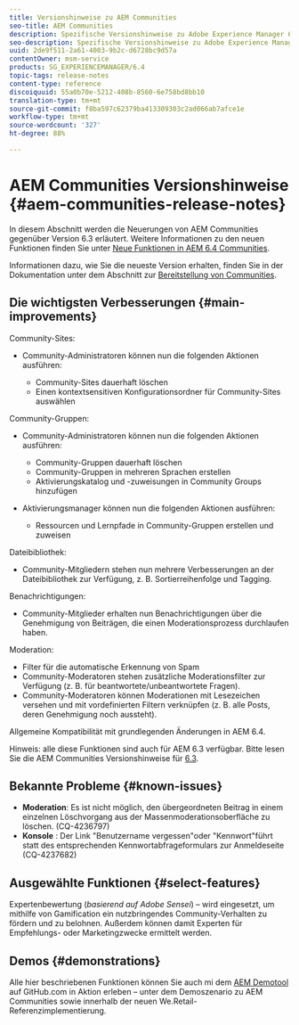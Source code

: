 ```yaml
---
title: Versionshinweise zu AEM Communities
seo-title: AEM Communities
description: Spezifische Versionshinweise zu Adobe Experience Manager 6.4. Communities
seo-description: Spezifische Versionshinweise zu Adobe Experience Manager 6.4. Communities
uuid: 2de9f511-2a61-4003-9b2c-d6728bc9d57a
contentOwner: msm-service
products: SG_EXPERIENCEMANAGER/6.4
topic-tags: release-notes
content-type: reference
discoiquuid: 55a0b70e-5212-408b-8560-6e758bd8bb10
translation-type: tm+mt
source-git-commit: f8ba597c62379ba413309303c2ad066ab7afce1e
workflow-type: tm+mt
source-wordcount: '327'
ht-degree: 88%

---
```



# AEM Communities Versionshinweise {#aem-communities-release-notes}

In diesem Abschnitt werden die Neuerungen von AEM Communities gegenüber Version 6.3 erläutert. Weitere Informationen zu den neuen Funktionen finden Sie unter [Neue Funktionen in AEM 6.4 Communities](/help/communities/whats-new-aem-communities.md).

Informationen dazu, wie Sie die neueste Version erhalten, finden Sie in der Dokumentation unter dem Abschnitt zur [Bereitstellung von Communities](/help/communities/deploy-communities.md#latest-releases).

## Die wichtigsten Verbesserungen {#main-improvements}

Community-Sites:

* Community-Administratoren können nun die folgenden Aktionen ausführen:

   * Community-Sites dauerhaft löschen
   * Einen kontextsensitiven Konfigurationsordner für Community-Sites auswählen

Community-Gruppen:

* Community-Administratoren können nun die folgenden Aktionen ausführen:

   * Community-Gruppen dauerhaft löschen
   * Community-Gruppen in mehreren Sprachen erstellen
   * Aktivierungskatalog und -zuweisungen in Community Groups hinzufügen

* Aktivierungsmanager können nun die folgenden Aktionen ausführen:

   * Ressourcen und Lernpfade in Community-Gruppen erstellen und zuweisen

Dateibibliothek:

* Community-Mitgliedern stehen nun mehrere Verbesserungen an der Dateibibliothek zur Verfügung, z. B. Sortierreihenfolge und Tagging.

Benachrichtigungen:

* Community-Mitglieder erhalten nun Benachrichtigungen über die Genehmigung von Beiträgen, die einen Moderationsprozess durchlaufen haben.

Moderation:

* Filter für die automatische Erkennung von Spam
* Community-Moderatoren stehen zusätzliche Moderationsfilter zur Verfügung (z. B. für beantwortete/unbeantwortete Fragen).
* Community-Moderatoren können Moderationen mit Lesezeichen versehen und mit vordefinierten Filtern verknüpfen (z. B. alle Posts, deren Genehmigung noch aussteht).

Allgemeine Kompatibilität mit grundlegenden Änderungen in AEM 6.4.

Hinweis: alle diese Funktionen sind auch für AEM 6.3 verfügbar. Bitte lesen Sie die AEM Communities Versionshinweise für [6.3](https://helpx.adobe.com/de/experience-manager/6-3/release-notes.html).

## Bekannte Probleme {#known-issues}

* **Moderation**: Es ist nicht möglich, den übergeordneten Beitrag in einem einzelnen Löschvorgang aus der Massenmoderationsoberfläche zu löschen. (CQ-4236797)
* **Konsole** : Der Link &quot;Benutzername vergessen&quot;oder &quot;Kennwort&quot;führt statt des entsprechenden Kennwortabfrageformulars zur Anmeldeseite (CQ-4237682)

## Ausgewählte Funktionen {#select-features}

Expertenbewertung (*basierend auf Adobe Sensei*) – wird eingesetzt, um mithilfe von Gamification ein nutzbringendes Community-Verhalten zu fördern und zu belohnen. Außerdem können damit Experten für Empfehlungs- oder Marketingzwecke ermittelt werden.

## Demos {#demonstrations}

Alle hier beschriebenen Funktionen können Sie auch mi dem [AEM Demotool](https://github.com/Adobe-Marketing-Cloud/aem-demo-machine/wiki) auf GitHub.com in Aktion erleben – unter dem Demoszenario zu AEM Communities sowie innerhalb der neuen We.Retail-Referenzimplementierung.
